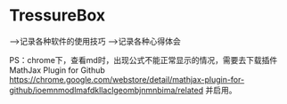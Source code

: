 # TressureBox
-->记录各种软件的使用技巧
-->记录各种心得体会

PS：chrome下，查看md时，出现公式不能正常显示的情况，需要去下载插件MathJax Plugin for Github https://chrome.google.com/webstore/detail/mathjax-plugin-for-github/ioemnmodlmafdkllaclgeombjnmnbima/related 并启用。
